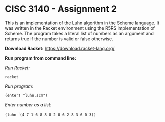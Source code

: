 # CISC 3140 - Assignment 2

This is an implementation of the Luhn algorithm in the Scheme language. It was written in the Racket environment using the R5RS implementation of Scheme.  The program takes a literal list of numbers as an argument and returns true if the number is valid or false otherwise.


**Download Racket:**
https://download.racket-lang.org/

**Run program from command line:**

*Run Racket:*

`racket`


*Run program:*

`(enter! "luhn.scm")`


*Enter number as a list:*

`(luhn `\``(4 7 1 6 8 8 8 2 0 6 2 8 3 6 0 3))`
